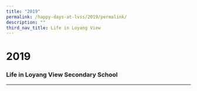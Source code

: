 ```yaml
---
title: "2019"
permalink: /happy-days-at-lvss/2019/permalink/
description: ""
third_nav_title: Life in Loyang View
---
```


2019
====

### Life in Loyang View Secondary School
------------------------------------